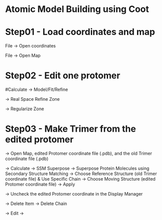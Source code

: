 # Atomic Model Building using Coot

# Step01 -  Load coordinates and map

File -> Open coordinates

File -> Open Map

# Step02 - Edit one protomer

#Calculate -> Model/Fit/Refine

-> Real Space Refine Zone

-> Regularize Zone

# Step03 - Make Trimer from the edited protomer

-> Open Map, edited Protomer coordinate file (.pdb), and the old Trimer coordinate file (.pdb)

-> Calculate -> SSM Superpose -> Superpose Protein Molecules using Secondary Structure Matching -> Choose Reference Structure (old Trimer coordinate file) & Use Specific Chain -> Choose Moving Structure (edited Protomer coordinate file) -> Apply 

-> Uncheck the edited Protomer coordinate in the Display Manager 

-> Delete Item -> Delete Chain 

-> Edit ->  
